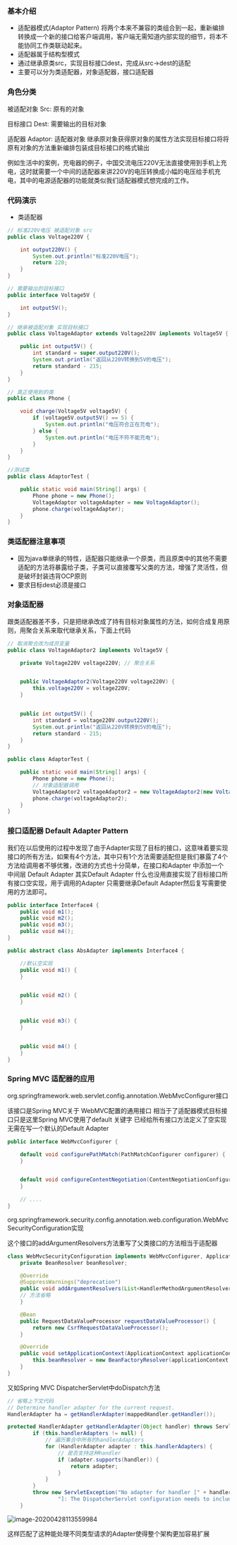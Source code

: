 ### 基本介绍

- 适配器模式(Adaptor Pattern) 将两个本来不兼容的类组合到一起，重新编排转换成一个新的接口给客户端调用，客户端无需知道内部实现的细节，将本不能协同工作类联动起来。
- 适配器属于结构型模式
- 通过继承原类src，实现目标接口dest，完成从src->dest的适配
- 主要可以分为类适配器，对象适配器，接口适配器

### 角色分类

被适配对象 Src: 原有的对象 

目标接口 Dest: 需要输出的目标对象

适配器 Adaptor: 适配器对象 继承原对象获得原对象的属性方法实现目标接口将将原有对象的方法重新编排包装成目标接口的格式输出

例如生活中的案例，充电器的例子，中国交流电压220V无法直接使用到手机上充电，这时就需要一个中间的适配器来讲220V的电压转换成小幅的电压给手机充电，其中的电源适配器的功能就类似我们适配器模式想完成的工作。

### 代码演示

- 类适配器

```java
// 标准220V电压 被适配对象 src
public class Voltage220V {

    int output220V() {
        System.out.println("标准220V电压");
        return 220;
    }
}

```

```java
// 需要输出的目标接口 
public interface Voltage5V {

    int output5V();
}

```

```java
// 继承被适配对象 实现目标接口
public class VoltageAdaptor extends Voltage220V implements Voltage5V {

    public int output5V() {
        int standard = super.output220V();
        System.out.println("返回从220V转换到5V的电压");
        return standard - 215;
    }
}

```

```java
// 真正使用到的类
public class Phone {

    void charge(Voltage5V voltage5V) {
        if (voltage5V.output5V() == 5) {
            System.out.println("电压符合正在充电");
        } else {
            System.out.println("电压不符不能充电");
        }
    }
}

//测试类
public class AdaptorTest {

    public static void main(String[] args) {
        Phone phone = new Phone();
        VoltageAdaptor voltageAdapter = new VoltageAdaptor();
        phone.charge(voltageAdapter);
    }
}

```

### 类适配器注意事项

- 因为java单继承的特性，适配器只能继承一个原类，而且原类中的其他不需要适配的方法将暴露给子类，子类可以直接覆写父类的方法，增强了灵活性，但是破坏封装违背OCP原则
- 要求目标dest必须是接口

### 对象适配器

跟类适配器差不多，只是把继承改成了持有目标对象属性的方法，如何合成复用原则，用聚合关系来取代继承关系，下面上代码

```java
// 取消聚合改为成员变量
public class VoltageAdaptor2 implements Voltage5V {

    private Voltage220V voltage220V; // 聚合关系


    public VoltageAdaptor2(Voltage220V voltage220V) {
        this.voltage220V = voltage220V;
    }


    public int output5V() {
        int standard = voltage220V.output220V();
        System.out.println("返回从220V转换到5V的电压");
        return standard - 215;
    }
}
```

```java
public class AdaptorTest {

    public static void main(String[] args) {
        Phone phone = new Phone();
        // 对象适配器调用
        VoltageAdaptor2 voltageAdaptor2 = new VoltageAdaptor2(new Voltage220V());
        phone.charge(voltageAdaptor2);
    }
}
```

### 接口适配器 Default Adapter Pattern

我们在以后使用的过程中发现了由于Adapter实现了目标的接口，这意味着要实现接口的所有方法，如果有4个方法，其中只有1个方法需要适配但是我们暴露了4个方法给调用者不够优雅，改进的方式也十分简单，在接口和Adapter 中添加一个中间层 Default Adapter 其实Default Adapter 什么也没用直接实现了目标接口所有接口空实现，用于调用的Adapter 只需要继承Default Adapter然后复写需要使用的方法即可。

```java
public interface Interface4 { 
    public void m1(); 
    public void m2(); 
    public void m3(); 
    public void m4();
}

public abstract class AbsAdapter implements Interface4 {

    //默认空实现
    public void m1() {
    }


    public void m2() {
    }


    public void m3() {
    }


    public void m4() {
    }
}
```



### Spring MVC 适配器的应用

org.springframework.web.servlet.config.annotation.WebMvcConfigurer接口

该接口是Spring MVC关于 WebMVC配置的通用接口 相当于了适配器模式目标接口只是这里Spring MVC使用了default 关键字 已经给所有接口方法定义了空实现无需在写一个默认的Default Adapter

```java
public interface WebMvcConfigurer {

	default void configurePathMatch(PathMatchConfigurer configurer) {
	}


	default void configureContentNegotiation(ContentNegotiationConfigurer configurer) {
	}
    
    // ....
}
```

org.springframework.security.config.annotation.web.configuration.WebMvcSecurityConfiguration实现

这个接口的addArgumentResolvers方法重写了父类接口的方法相当于适配器

```java
class WebMvcSecurityConfiguration implements WebMvcConfigurer, ApplicationContextAware {
	private BeanResolver beanResolver;

	@Override
	@SuppressWarnings("deprecation")
	public void addArgumentResolvers(List<HandlerMethodArgumentResolver> argumentResolvers) {
	// 方法省略
	}

	@Bean
	public RequestDataValueProcessor requestDataValueProcessor() {
		return new CsrfRequestDataValueProcessor();
	}

	@Override
	public void setApplicationContext(ApplicationContext applicationContext) throws BeansException {
		this.beanResolver = new BeanFactoryResolver(applicationContext.getAutowireCapableBeanFactory());
	}
}
```

又如Spring MVC DispatcherServlet中doDispatch方法

```java
// 省略上下文代码
// Determine handler adapter for the current request.
HandlerAdapter ha = getHandlerAdapter(mappedHandler.getHandler());
```

```java
protected HandlerAdapter getHandlerAdapter(Object handler) throws ServletException {
		if (this.handlerAdapters != null) {
            // 遍历集合中所有的handlerAdapters
			for (HandlerAdapter adapter : this.handlerAdapters) {
                // 是否支持这种handler
				if (adapter.supports(handler)) {
					return adapter;
				}
			}
		}
		throw new ServletException("No adapter for handler [" + handler +
				"]: The DispatcherServlet configuration needs to include a HandlerAdapter that supports this handler");
	}
```

![image-20200428113559984](C:\Users\denglw\AppData\Roaming\Typora\typora-user-images\image-20200428113559984.png)

这样匹配了这种能处理不同类型请求的Adapter使得整个架构更加容易扩展

